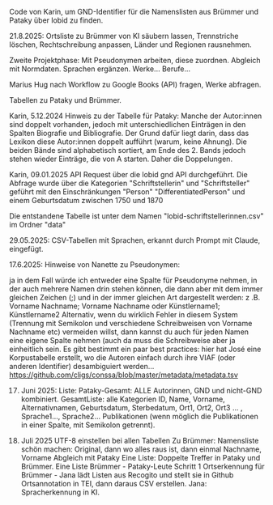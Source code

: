 Code von Karin, um GND-Identifier für die Namenslisten aus Brümmer und Pataky über lobid zu finden. 

21.8.2025:
Ortsliste zu Brümmer von KI säubern lassen, Trennstriche löschen, Rechtschreibung anpassen, Länder und Regionen rausnehmen. 

Zweite Projektphase: Mit Pseudonymen arbeiten, diese zuordnen. Abgleich mit Normdaten. 
Sprachen ergänzen. 
Werke... 
Berufe... 

Marius Hug nach Workflow zu Google Books (API) fragen, Werke abfragen. 

Tabellen zu Pataky und Brümmer. 

Karin, 5.12.2024
Hinweis zu der Tabelle für Pataky: Manche der Autor:innen sind doppelt vorhanden, jedoch mit unterschiedlichen Einträgen in den Spalten Biografie und Bibliografie. Der Grund dafür liegt darin, dass das Lexikon diese Autor:innen doppelt aufführt (warum, keine Ahnung). Die beiden Bände sind alphabetisch sortiert, am Ende des 2. Bands jedoch stehen wieder Einträge, die von A starten. Daher die Doppelungen.

Karin, 09.01.2025
API Request über die lobid gnd API durchgeführt. Die Abfrage wurde über die Kategorien "Schriftstellerin" und "Schriftsteller" geführt mit den Einschränkungen "Person" "DifferentiatedPerson" und einem Geburtsdatum zwischen 1750 und 1870

Die entstandene Tabelle ist unter dem Namen "lobid-schriftstellerinnen.csv" im Ordner "data"

29.05.2025: CSV-Tabellen mit Sprachen, erkannt durch Prompt mit Claude, eingefügt.

17.6.2025: Hinweise von Nanette zu Pseudonymen: 

ja in dem Fall würde ich entweder eine Spalte für Pseudonyme nehmen, in der auch mehrere Namen drin stehen können, die dann aber mit dem immer gleichen Zeichen (;) und in der immer gleichen Art dargestellt werden: z .B. Vorname Nachname; Vorname Nachname oder Künstlername1; Künstlername2
Alternativ, wenn du wirklich Fehler in diesem System (Trennung mit Semikolon und verschiedene Schreibweisen von Vorname Nachname etc) vermeiden willst, dann kannst du auch für jeden Namen eine eigene Spalte nehmen (auch da muss die Schreibweise aber ja einheitlich sein.
Es gibt bestimmt ein paar best practices: hier hat José eine Korpustabelle erstellt, wo die Autoren einfach durch ihre VIAF (oder anderen Identifier) desambiguiert werden… https://github.com/cligs/conssa/blob/master/metadata/metadata.tsv 

17. Juni 2025:
  Liste: Pataky-Gesamt: ALLE Autorinnen, GND und nicht-GND kombiniert.
GesamtListe: alle Kategorien ID, Name, Vorname, Alternativnamen, Geburtsdatum, Sterbedatum, Ort1, Ort2, Ort3 ... , Sprache1..., Sprache2...   Publikationen (wenn möglich die Publikationen in einer Spalte, mit Semikolon getrennt). 

9. Juli 2025
   UTF-8 einstellen bei allen Tabellen
   Zu Brümmer: Namensliste schön machen: Original, dann wo alles raus ist, dann einmal Nachname, Vorname
   Abgleich mit Pataky
   Eine Liste: Doppelte Treffer in Pataky und Brümmer.
   Eine Liste Brümmer - Pataky-Leute
   Schritt 1 Ortserkennung für Brümmer - Jana lädt Listen aus Recogito und stellt sie in Github
   Ortsannotation in TEI, dann daraus CSV erstellen.
   Jana: Spracherkennung in KI.
   
   
    

    
